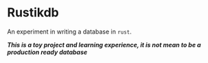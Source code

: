 # Rustikdb

An experiment in writing a database in `rust`.

***This is a toy project and learning experience, it is not mean to be a production ready database***
